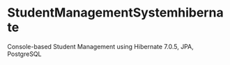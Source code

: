 # StudentManagementSystemhibernate
Console-based Student Management using Hibernate 7.0.5, JPA, PostgreSQL
